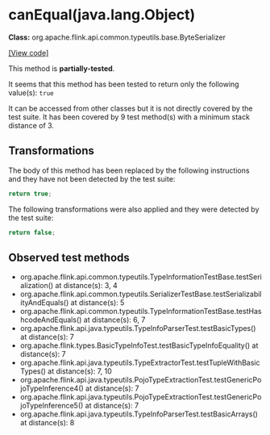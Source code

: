 # canEqual(java.lang.Object)

**Class:** org.apache.flink.api.common.typeutils.base.ByteSerializer

[[View code]](https://github.com/apache/flink/blob/740f711c4ec9c4b7cdefd01c9f64857c345a68a1/flink-core/src/main/java//org/apache/flink/api/common/typeutils/base/ByteSerializer.java#L83)

This method is **partially-tested**.

It seems that this method has been tested to return only the following value(s): `true`


It can be accessed from other classes but it is not directly covered by the test suite. 
It has been covered by 9 test method(s) with a minimum stack distance of 3.

## Transformations


The body of this method has been replaced by the following instructions and they have not been detected by the test suite:

```Java
return true;
```

The following transformations were also applied and they were detected by the test suite:

```Java
return false;
```





## Observed test methods

* org.apache.flink.api.common.typeutils.TypeInformationTestBase.testSerialization() at distance(s): 3, 4
* org.apache.flink.api.common.typeutils.SerializerTestBase.testSerializabilityAndEquals() at distance(s): 5
* org.apache.flink.api.common.typeutils.TypeInformationTestBase.testHashcodeAndEquals() at distance(s): 6, 7
* org.apache.flink.api.java.typeutils.TypeInfoParserTest.testBasicTypes() at distance(s): 7
* org.apache.flink.types.BasicTypeInfoTest.testBasicTypeInfoEquality() at distance(s): 7
* org.apache.flink.api.java.typeutils.TypeExtractorTest.testTupleWithBasicTypes() at distance(s): 7, 10
* org.apache.flink.api.java.typeutils.PojoTypeExtractionTest.testGenericPojoTypeInference4() at distance(s): 7
* org.apache.flink.api.java.typeutils.PojoTypeExtractionTest.testGenericPojoTypeInference5() at distance(s): 7
* org.apache.flink.api.java.typeutils.TypeInfoParserTest.testBasicArrays() at distance(s): 8

